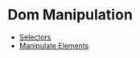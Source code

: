 # Dom Manipulation

  - [Selectors](./selectors/readme.md)
  - [Manipulate Elements](./manipulate%20elements/readme.md)